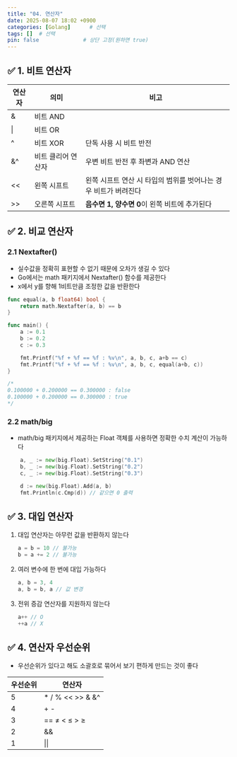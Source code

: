 ```yaml
---
title: "04. 연산자"
date: 2025-08-07 18:02 +0900
categories: [Golang]      # 선택
tags: []  # 선택
pin: false              # 상단 고정(원하면 true)
---
```

## ✅ 1. 비트 연산자

| 연산자 | 의미 | 비고 |
| --- | --- | --- |
| & | 비트 AND |  |
| \| | 비트 OR |  |
| ^ | 비트 XOR | 단독 사용 시 비트 반전 |
| &^ | 비트 클리어 연산자 | 우변 비트 반전 후 좌변과 AND 연산 |
| << | 왼쪽 시프트 | 왼쪽 시프트 연산 시 타입의 범위를 벗어나는 경우 비트가 버려진다 |
| >> | 오른쪽 시프트 | **음수면 1, 양수면 0**이 왼쪽 비트에 추가된다 |

## ✅ 2. 비교 연산자

### 2.1 Nextafter()

- 실수값을 정확히 표현할 수 없기 때문에 오차가 생길 수 있다
- Go에서는 math 패키지에서 Nextafter() 함수를 제공한다
- x에서 y를 향해 1비트만큼 조정한 값을 반환한다

```go
func equal(a, b float64) bool {
	return math.Nextafter(a, b) == b
}

func main() {
	a := 0.1
	b := 0.2
	c := 0.3

	fmt.Printf("%f + %f == %f : %v\n", a, b, c, a+b == c)
	fmt.Printf("%f + %f == %f : %v\n", a, b, c, equal(a+b, c))
}

/*
0.100000 + 0.200000 == 0.300000 : false
0.100000 + 0.200000 == 0.300000 : true
*/
```

### 2.2 math/big

- math/big 패키지에서 제공하는 Float 객체를 사용하면 정확한 수치 계산이 가능하다

```go
	a, _ := new(big.Float).SetString("0.1")
	b, _ := new(big.Float).SetString("0.2")
	c, _ := new(big.Float).SetString("0.3")

	d := new(big.Float).Add(a, b)
	fmt.Println(c.Cmp(d)) // 같으면 0 출력
```

## ✅ 3. 대입 연산자

1. 대입 연산자는 아무런 값을 반환하지 않는다
    
    ```go
    a = b = 10 // 불가능
    b = a += 2 // 불가능
    ```
    
2. 여러 변수에 한 번에 대입 가능하다
    
    ```go
    a, b = 3, 4
    a, b = b, a // 값 변경
    ```
    
3. 전위 증감 연산자를 지원하지 않는다
    
    ```go
    a++ // O
    ++a // X
    ```
    

## ✅ 4. 연산자 우선순위

- 우선순위가 있다고 해도 소괄호로 묶어서 보기 편하게 만드는 것이 좋다

| 우선순위 | 연산자 |
| --- | --- |
| 5 | * / % << >> & &^ |
| 4 | + - | ^ |
| 3 | == ≠ < ≤ > ≥ |
| 2 | && |
| 1 | &#124;&#124; |